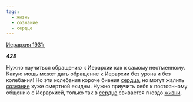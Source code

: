```yaml
---
tags:
  - жизнь
  - сознание
  - сердце
---
```

[Иерархия 1931г](https://127.0.0.1:4002/agni/1931)

___428___

Нужно научиться обращению к Иерархии как к самому неотменному. Какую мощь может дать обращение к Иерархии без урона и без колебания! Но эти колебания короче биения [сердца](../../../tags/#[сердце](../../../tags/#сердце)), но могут жалить [сознание](../../../tags/#сознание) хуже смертной ехидны. Нужно приучить себя к постоянному общению с Иерархией, только так в [сердце](../../../tags/#сердце) свивается гнездо [жизни](../../../tags/#жизнь).   


